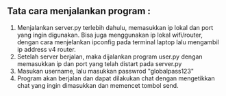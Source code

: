 ## Tata cara menjalankan program :
1. Menjalankan server.py terlebih dahulu, memasukkan ip lokal dan port yang ingin digunakan. Bisa juga menggunakan ip lokal wifi/router, dengan cara menjelankan ipconfig pada terminal laptop lalu mengambil ip address v4 router.
2. Setelah server berjalan, maka dijalankan program user.py dengan memasukkan ip dan port yang telah distart pada server.py
3. Masukan username, lalu masukkan passwrod "globalpass123"
4. Program akan berjalan dan dapat dilakukan chat dengan mengetikkan chat yang ingin dimasukkan dan memencet tombol send.
